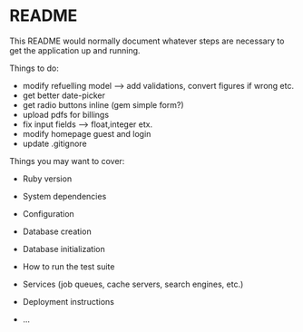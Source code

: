 # README

This README would normally document whatever steps are necessary to get the
application up and running.

Things to do:

* modify refuelling model --> add validations, convert figures if wrong etc.
* get better date-picker
* get radio buttons inline (gem simple form?)
* upload pdfs for billings 
* fix input fields --> float,integer etx. 
* modify homepage guest and login
* update .gitignore

Things you may want to cover:

* Ruby version

* System dependencies

* Configuration

* Database creation

* Database initialization

* How to run the test suite

* Services (job queues, cache servers, search engines, etc.)

* Deployment instructions

* ...

